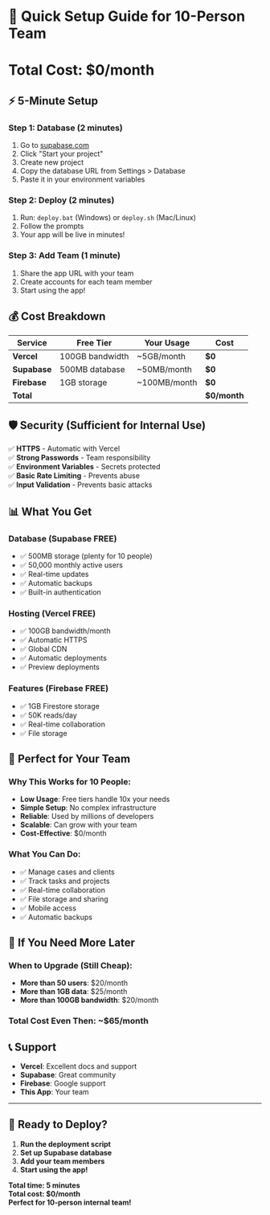 # 🚀 Quick Setup Guide for 10-Person Team
# Total Cost: $0/month

## ⚡ 5-Minute Setup

### Step 1: Database (2 minutes)
1. Go to [supabase.com](https://supabase.com)
2. Click "Start your project"
3. Create new project
4. Copy the database URL from Settings > Database
5. Paste it in your environment variables

### Step 2: Deploy (2 minutes)
1. Run: `deploy.bat` (Windows) or `deploy.sh` (Mac/Linux)
2. Follow the prompts
3. Your app will be live in minutes!

### Step 3: Add Team (1 minute)
1. Share the app URL with your team
2. Create accounts for each team member
3. Start using the app!

## 💰 Cost Breakdown

| Service | Free Tier | Your Usage | Cost |
|---------|-----------|------------|------|
| **Vercel** | 100GB bandwidth | ~5GB/month | **$0** |
| **Supabase** | 500MB database | ~50MB/month | **$0** |
| **Firebase** | 1GB storage | ~100MB/month | **$0** |
| **Total** | | | **$0/month** |

## 🛡️ Security (Sufficient for Internal Use)

✅ **HTTPS** - Automatic with Vercel  
✅ **Strong Passwords** - Team responsibility  
✅ **Environment Variables** - Secrets protected  
✅ **Basic Rate Limiting** - Prevents abuse  
✅ **Input Validation** - Prevents basic attacks  

## 📊 What You Get

### Database (Supabase FREE)
- ✅ 500MB storage (plenty for 10 people)
- ✅ 50,000 monthly active users
- ✅ Real-time updates
- ✅ Automatic backups
- ✅ Built-in authentication

### Hosting (Vercel FREE)
- ✅ 100GB bandwidth/month
- ✅ Automatic HTTPS
- ✅ Global CDN
- ✅ Automatic deployments
- ✅ Preview deployments

### Features (Firebase FREE)
- ✅ 1GB Firestore storage
- ✅ 50K reads/day
- ✅ Real-time collaboration
- ✅ File storage

## 🎯 Perfect for Your Team

### Why This Works for 10 People:
- **Low Usage**: Free tiers handle 10x your needs
- **Simple Setup**: No complex infrastructure
- **Reliable**: Used by millions of developers
- **Scalable**: Can grow with your team
- **Cost-Effective**: $0/month

### What You Can Do:
- ✅ Manage cases and clients
- ✅ Track tasks and projects
- ✅ Real-time collaboration
- ✅ File storage and sharing
- ✅ Mobile access
- ✅ Automatic backups

## 🚨 If You Need More Later

### When to Upgrade (Still Cheap):
- **More than 50 users**: $20/month
- **More than 1GB data**: $25/month
- **More than 100GB bandwidth**: $20/month

### Total Cost Even Then: ~$65/month

## 📞 Support

- **Vercel**: Excellent docs and support
- **Supabase**: Great community
- **Firebase**: Google support
- **This App**: Your team

---

## 🎉 Ready to Deploy?

1. **Run the deployment script**
2. **Set up Supabase database**
3. **Add your team members**
4. **Start using the app!**

**Total time: 5 minutes**  
**Total cost: $0/month**  
**Perfect for 10-person internal team!**







